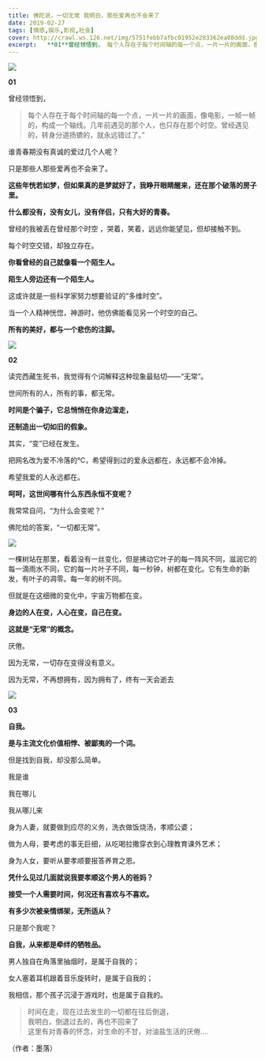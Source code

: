 ```yaml
---
title: 佛陀说，一切无常 我明白，那些爱再也不会来了
date: 2019-02-27
tags: [情感,娱乐,影视,社会]
cover: http://crawl.ws.126.net/img/5751febb7afbc01952e283362ea08ddd.jpg
excerpt:   **01**曾经领悟到， 每个人存在于每个时间轴的每一个点，一片一片的画面，像电
---
```

![](http://crawl.ws.126.net/img/5751febb7afbc01952e283362ea08ddd.jpg)  

**01**

曾经领悟到，

>
> 每个人存在于每个时间轴的每一个点，一片一片的画面，像电影，一帧一帧的，构成一个轴线。几年前遇见的那个人，也只存在那个时空。曾经遇见的，转身分道扬镳的，就永远错过了。”  
>

谁青春期没有真诚的爱过几个人呢？

只是那些人那些爱再也不会来了。

**这些年恍若如梦，但如果真的是梦就好了，我睁开眼睛醒来，还在那个破落的房子里。**

**什么都没有，没有女儿，没有伴侣，只有大好的青春。**

曾经的我被丢在曾经那个时空 ，哭着，笑着，远远你能望见，但却接触不到。

每个时空交错，却独立存在。

**你看曾经的自己就像看一个陌生人。**

**陌生人旁边还有一个陌生人。**

这或许就是一些科学家努力想要验证的“多维时空”。

当一个人精神恍惚，神游时，他仿佛能看见另一个时空的自己。

**所有的美好，都与一个悲伤的注脚。**

![](http://crawl.ws.126.net/img/e5b7fbc906d900a1a50653f30c1e7337.jpg)  

**02**

读完西藏生死书，我觉得有个词解释这种现象最贴切——“无常”。

世间所有的人，所有的事，都无常。

**时间是个骗子，它总悄悄在你身边溜走，**

**还制造出一切如旧的假象。**

其实，“变”已经在发生。

把网名改为爱不冷落的℃，希望得到过的爱永远都在，永远都不会冷掉。

希望我爱的人永远都在。

**呵呵，这世间哪有什么东西永恒不变呢？**

我常常自问，“为什么会变呢？”

佛陀给的答案，“一切都无常”。

![](http://crawl.ws.126.net/img/b1d65521f9deae2a1aa510b9745d68a3.jpg)  

一棵树站在那里，看着没有一丝变化，但是拂动它叶子的每一阵风不同，滋润它的每一滴雨水不同，它的每一片叶子不同，每一秒钟，树都在变化。它有生命的新发，有叶子的凋零。每一年的树不同。

但就是在这细微的变化中，宇宙万物都在变。

**身边的人在变，人心在变，自己在变。**

**这就是“无常”的概念。**

厌倦。

因为无常，一切存在变得没有意义。

因为无常，不再想拥有，因为拥有了，终有一天会逝去

![](http://crawl.ws.126.net/img/b96f9ea97ba6a5bbf54cdbdc563eb10a.jpg)  

**03**

**自我。**

**是与主流文化价值相悖、被鄙夷的一个词。**

但是找到自我，却没那么简单。

我是谁

我在哪儿

我从哪儿来

身为人妻，就要做到应尽的义务，洗衣做饭烧汤，孝顺公婆；

做为人母，要考虑的事无巨细，从吃喝拉撒穿衣到心理教育课外艺术；

身为人女，要听从要孝顺要报答养育之恩。

**凭什么见过几面就说我要孝顺这个男人的爸妈？**

**接受一个人需要时间，何况还有喜欢与不喜欢。**

**有多少次被亲情绑架，无所适从？**

只是那个我呢？

**自我，从来都是牵绊的牺牲品。**

男人独自在角落里抽烟时，是属于自我的；

女人塞着耳机跟着音乐旋转时，是属于自我的；

我相信，那个孩子沉浸于游戏时，也是属于自我的。

> 时间在走，现在过去发生的一切都在往后倒退，  
> 我明白，倒退过去的，再也不回来了  
> 这里有对青春的怀念，对生命的不甘，对油盐生活的厌倦....  
>

（作者：墨落）

